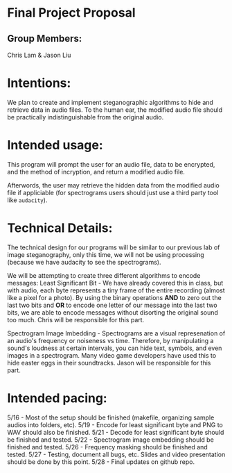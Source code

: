 # Final Project Proposal

## Group Members:

Chris Lam & Jason Liu
       
# Intentions:

We plan to create and implement steganographic algorithms to hide and retrieve data in audio files. To the human ear, the modified audio file should be practically indistinguishable from the original audio. 


# Intended usage:

This program will prompt the user for an audio file, data to be encrypted, and the method of incryption, and return a modified audio file.

Afterwords, the user may retrieve the hidden data from the modified audio file if appliciable (for spectrograms users should just use a third party tool like ``audacity``).

# Technical Details:

The technical design for our programs will be similar to our previous lab of image steganography, only this time, we will not be using processing (because we have audacity to see the spectrograms). 

We will be attempting to create three different algorithms to encode messages:
Least Significant Bit - We have already covered this in class, but with audio, each byte represents a tiny frame of the entire recording (almost like a pixel for a photo). By using the binary operations **AND** to zero out the last two bits and **OR** to encode one letter of our message into the last two bits, we are able to encode messages without disorting the original sound too much. Chris will be responsible for this part.

Spectrogram Image Imbedding - Spectrograms are a visual represenation of an audio's frequency or noiseness vs time. Therefore, by manipulating a sound's loudness at certain intervals, you can hide text, symbols, and even images in a spectrogram. Many video game developers have used this to hide easter eggs in their soundtracks. Jason will be responsible for this part.

    
# Intended pacing:

5/16 - Most of the setup should be finished (makefile, organizing sample audios into folders, etc).
5/19 - Encode for least significant byte and PNG to WAV should also be finished. 
5/21 - Decode for least significant byte should be finished and tested.
5/22 - Spectrogram image embedding should be finished and tested.
5/26 - Frequency masking should be finished and tested.
5/27 - Testing, document all bugs, etc. Slides and video presentation should be done by this point.
5/28 - Final updates on github repo.
